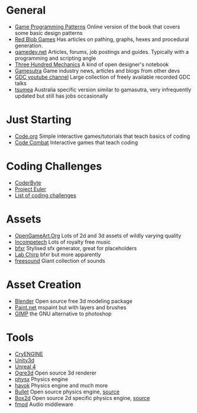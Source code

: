 # General
- [Game Programming Patterns](http://gameprogrammingpatterns.com/contents.html) Online version of the book that covers some basic design patterns
- [Red Blob Games](http://www.redblobgames.com/) Has articles on pathing, graphs, hexes and procedural generation.
- [gamedev.net](http://www.gamedev.net/page/index.html) Articles, forums, job postings and guides. Typically with a programming and scripting angle
- [Three Hundred Mechanics](http://www.squidi.net/three/) A kind of open designer's notebook
- [Gamesutra](http://www.gamasutra.com/) Game industry news, articles and blogs from other devs
- [GDC youtube channel](https://www.youtube.com/c/gdconf/videos) Large collection of freely available recorded GDC talks
- [tsumea](http://www.tsumea.com/) Australia specific version similar to gamasutra, very infrequently updated but still has jobs occasionally

# Just Starting
- [Code.org](https://code.org/) Simple interactive games/tutorials that teach basics of coding
- [Code Combat](https://codecombat.com/) Interactive games that teach coding

# Coding Challenges
- [CoderByte](https://coderbyte.com/) 
- [Project Euler](https://projecteuler.net/archives)
- [List of coding challenges](http://programmers.stackexchange.com/questions/756/where-can-i-find-programming-puzzles-and-challenges)

# Assets
- [OpenGameArt.Org](http://opengameart.org/) Lots of 2d and 3d assets of wildly varying quality
- [Incompetech](https://incompetech.com/) Lots of royalty free music
- [bfxr](http://www.bfxr.net/) Stylised sfx generator, great for placeholders
- [Lab Chirp](http://labbed.net/software/labchirp/) bfxr but more apparently 
- [freesound](http://www.freesound.org/) Giant collection of sounds

# Asset Creation
- [Blender](https://www.blender.org/) Open source free 3d modeling package
- [Paint.net](http://getpaint.net/) mspaint but with layers and brushes
- [GIMP](https://www.gimp.org/) the GNU alternative to photoshop

# Tools
- [CryENGINE](https://www.cryengine.com/)
- [Unity3d](http://unity3d.com/)
- [Unreal 4](https://www.unrealengine.com/what-is-unreal-engine-4)
- [Ogre3d](http://www.ogre3d.org/) Open source 3d renderer
- [physx](http://www.geforce.com/hardware/technology/physx) Physics engine
- [havok](http://www.havok.com/) Physics engine and much more
- [Bullet](http://bulletphysics.org/wordpress/) Open source physics engine, [source](https://github.com/bulletphysics/bullet3)
- [Box2d](http://box2d.org/) Open source 2d specific physics engine, [source](https://github.com/erincatto/Box2D)
- [fmod](http://www.fmod.org/) Audio middleware
